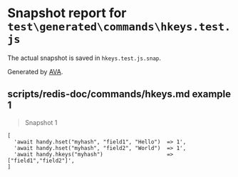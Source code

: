 # Snapshot report for `test\generated\commands\hkeys.test.js`

The actual snapshot is saved in `hkeys.test.js.snap`.

Generated by [AVA](https://ava.li).

## scripts/redis-doc/commands/hkeys.md example 1

> Snapshot 1

    [
      'await handy.hset("myhash", "field1", "Hello")  => 1',
      'await handy.hset("myhash", "field2", "World")  => 1',
      'await handy.hkeys("myhash")                    => ["field1","field2"]',
    ]
